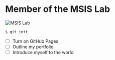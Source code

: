# Member of the MSIS Lab

![MSIS Lab](https://avatars.githubusercontent.com/u/59193997?s=280&v=4)

```
$ git init
```

- [ ] Turn on GitHub Pages
- [ ] Outline my portfolio
- [ ] Introduce myself to the world
